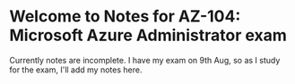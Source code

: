 # Welcome to Notes for AZ-104: Microsoft Azure Administrator exam

Currently notes are incomplete. I have my exam on 9th Aug, so as I study for the exam, I'll add my notes here.